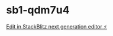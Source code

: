 # sb1-qdm7u4

[Edit in StackBlitz next generation editor ⚡️](https://stackblitz.com/~/github.com/Zaki262682/sb1-qdm7u4)